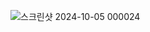![스크린샷 2024-10-05 000024](https://github.com/user-attachments/assets/da7998d5-7988-42d3-a24b-fea2a97e5949)
